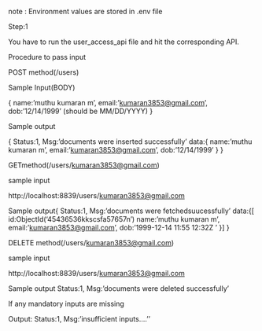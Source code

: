 
note : Environment values are stored in .env file

Step:1 

You have to run the user_access_api file and hit the corresponding API.

Procedure to  pass input



POST method(/users)

Sample Input(BODY)

{
name:’muthu kumaran m’,
email:’kumaran3853@gmail.com’,
dob:’12/14/1999’  (should be MM/DD/YYYY)
}

Sample output

{
Status:1,
Msg:’documents were inserted successfully’
data:{
name:’muthu kumaran m’,
email:’kumaran3853@gmail.com’,
dob:’12/14/1999’
}
}

GETmethod(/users/kumaran3853@gmail.com)

sample input 

http://localhost:8839/users/kumaran3853@gmail.com

Sample output{
Status:1,
Msg:’documents were fetchedsuucessfully’
data:{[
id:ObjectId(‘45436536kkscsfa57657n’)
name:’muthu kumaran m’,
email:’kumaran3853@gmail.com’,
dob:’1999-12-14 11:55 12:32Z ’
}]
}

DELETE method(/users/kumaran3853@gmail.com)

sample input 

http://localhost:8839/users/kumaran3853@gmail.com

Sample output
Status:1,
Msg:’documents were deleted successfully’



If any mandatory inputs are missing

Output:
Status:1,
Msg:’insufficient inputs….’’

















